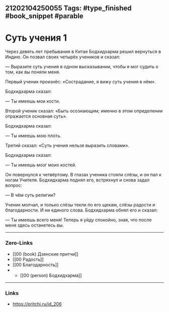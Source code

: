 21202104250055
Tags: #type_finished #book_snippet  #parable 
---
# Суть учения 1

Через девять лет пребывания в Китае Бодхидхарма решил вернуться в Индию. Он позвал своих четырёх учеников и сказал:

— Выразите суть учения в одном высказывании, чтобы я мог судить о том, как вы поняли меня.

Первый ученик произнёс: «Сострадание, я вижу суть учения в нём».

Бодхидхарма сказал:

— Ты имеешь мои кости.

Второй ученик сказал: «Быть осознающим; именно в этом определении отражается основная суть».

Бодхидхарма сказал:

— Ты имеешь мою плоть.

Третий сказал: «Суть учения нельзя выразить словами».

Бодхидхарма сказал:

— Ты имеешь мозг моих костей.

Он повернулся к четвёртому. В глазах ученика стояли слёзы, и он пал к ногам Учителя. Бодхидхарма поднял его, встряхнул и снова задал вопрос:

— В чём суть религии?

Ученик молчал, и только слёзы текли по его щекам, слёзы радости и благодарности. И ни единого слова. Бодхидхарма обнял его и сказал:

— Ты имеешь всего меня! Теперь я уйду спокойно, зная, что после меня здесь останетесь вы.  

---
### Zero-Links
- [[00 (book) Дзенские притчи]]
- [[00 Радость]]
- [[00 Благодарность]]
- - [[00 (person) Бодхидхарма]]
---
### Links
- https://pritchi.ru/id_206
